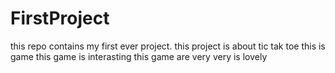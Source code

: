 # FirstProject
this repo contains my first ever project.
this project is about tic tak toe
this is game
this game is interasting
this game are very very is lovely
